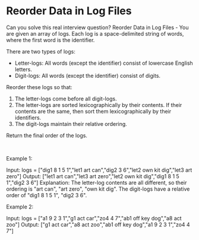 # Reorder Data in Log Files

Can you solve this real interview question? Reorder Data in Log Files - You are given an array of logs. Each log is a space-delimited string of words, where the first word is the identifier.

There are two types of logs:

 * Letter-logs: All words (except the identifier) consist of lowercase English letters.
 * Digit-logs: All words (except the identifier) consist of digits.

Reorder these logs so that:

 1. The letter-logs come before all digit-logs.
 2. The letter-logs are sorted lexicographically by their contents. If their contents are the same, then sort them lexicographically by their identifiers.
 3. The digit-logs maintain their relative ordering.

Return the final order of the logs.

 

Example 1:


Input: logs = ["dig1 8 1 5 1","let1 art can","dig2 3 6","let2 own kit dig","let3 art zero"]
Output: ["let1 art can","let3 art zero","let2 own kit dig","dig1 8 1 5 1","dig2 3 6"]
Explanation:
The letter-log contents are all different, so their ordering is "art can", "art zero", "own kit dig".
The digit-logs have a relative order of "dig1 8 1 5 1", "dig2 3 6".


Example 2:


Input: logs = ["a1 9 2 3 1","g1 act car","zo4 4 7","ab1 off key dog","a8 act zoo"]
Output: ["g1 act car","a8 act zoo","ab1 off key dog","a1 9 2 3 1","zo4 4 7"]